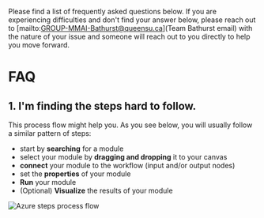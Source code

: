 Please find a list of frequently asked questions below. If you are experiencing difficulties and don't find your answer below, please reach out to [mailto:GROUP-MMAI-Bathurst@queensu.ca](Team Bathurst email) with the nature of your issue and someone will reach out to you directly to help you move forward.

# **FAQ**

## **1. I'm finding the steps hard to follow.**

This process flow might help you. As you see below, you will usually follow a similar pattern of steps:
* start by **searching** for a module
* select your module by **dragging and dropping** it to your canvas
* **connect** your module to the workflow (input and/or output nodes)
* set the **properties** of your module
* **Run** your module
* (Optional) **Visualize** the results of your module


![Azure steps process flow](https://user-images.githubusercontent.com/55206834/86854904-5bb61900-c087-11ea-80a3-286c78de2638.jpg)
